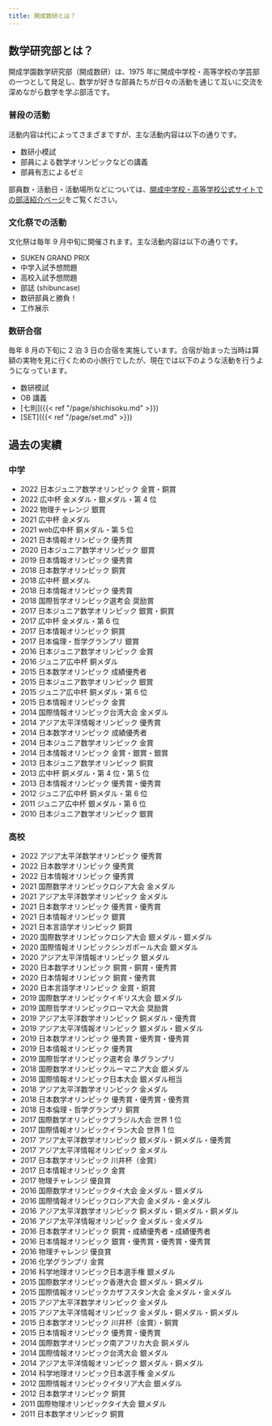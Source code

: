 ```yaml
---
title: 開成数研とは？
---
```


## 数学研究部とは？

開成学園数学研究部（開成数研）は、1975 年に開成中学校・高等学校の学芸部の一つとして発足し、数学が好きな部員たちが日々の活動を通じて互いに交流を深めながら数学を学ぶ部活です。

### 普段の活動

活動内容は代によってさまざまですが、主な活動内容は以下の通りです。

* 数研小模試
* 部員による数学オリンピックなどの講義
* 部員有志によるゼミ

部員数・活動日・活動場所などについては、[開成中学校・高等学校公式サイトでの部活紹介ページ](https://kaiseigakuen.jp/sclife/club/math/)をご覧ください。

### 文化祭での活動

文化祭は毎年 9 月中旬に開催されます。主な活動内容は以下の通りです。

* SUKEN GRAND PRIX
* 中学入試予想問題
* 高校入試予想問題
* 部誌 (shibuncase)
* 数研部員と勝負！
* 工作展示

### 数研合宿

毎年 8 月の下旬に 2 泊 3 日の合宿を実施しています。合宿が始まった当時は算額の実物を見に行くための小旅行でしたが、現在では以下のような活動を行うようになっています。

* 数研模試
* OB 講義
* [七則]({{< ref "/page/shichisoku.md" >}})
* [SET]({{< ref "/page/set.md" >}})

## 過去の実績

### 中学
* 2022 日本ジュニア数学オリンピック 金賞・銅賞
* 2022 広中杯 金メダル・銀メダル・第 4 位
* 2022 物理チャレンジ 銀賞
* 2021 広中杯 金メダル
* 2021 web広中杯 銅メダル・第 5 位
* 2021 日本情報オリンピック 優秀賞
* 2020 日本ジュニア数学オリンピック 銀賞
* 2019 日本情報オリンピック 優秀賞
* 2018 日本数学オリンピック 銅賞
* 2018 広中杯 銀メダル
* 2018 日本情報オリンピック 優秀賞
* 2018 国際哲学オリンピック選考会 奨励賞
* 2017 日本ジュニア数学オリンピック 銀賞・銅賞
* 2017 広中杯 金メダル・第 6 位
* 2017 日本情報オリンピック 銅賞
* 2017 日本倫理・哲学グランプリ 銀賞
* 2016 日本ジュニア数学オリンピック 金賞
* 2016 ジュニア広中杯 銅メダル
* 2015 日本数学オリンピック 成績優秀者
* 2015 日本ジュニア数学オリンピック 銀賞
* 2015 ジュニア広中杯 銅メダル・第 6 位
* 2015 日本情報オリンピック 金賞
* 2014 国際情報オリンピック台湾大会 金メダル
* 2014 アジア太平洋情報オリンピック 優秀賞
* 2014 日本数学オリンピック 成績優秀者
* 2014 日本ジュニア数学オリンピック 金賞
* 2014 日本情報オリンピック 金賞・銀賞・銀賞
* 2013 日本ジュニア数学オリンピック 銅賞
* 2013 広中杯 銅メダル・第 4 位・第 5 位
* 2013 日本情報オリンピック 優秀賞・優秀賞
* 2012 ジュニア広中杯 銅メダル・第 6 位
* 2011 ジュニア広中杯 銀メダル・第 6 位
* 2010 日本ジュニア数学オリンピック 銀賞

### 高校
* 2022 アジア太平洋数学オリンピック 優秀賞
* 2022 日本数学オリンピック 優秀賞
* 2022 日本情報オリンピック 優秀賞
* 2021 国際数学オリンピックロシア大会 金メダル
* 2021 アジア太平洋数学オリンピック 金メダル
* 2021 日本数学オリンピック 優秀賞・優秀賞
* 2021 日本情報オリンピック 銀賞
* 2021 日本言語学オリンピック 銅賞
* 2020 国際数学オリンピックロシア大会 銀メダル・銀メダル
* 2020 国際情報オリンピックシンガポール大会 銀メダル
* 2020 アジア太平洋情報オリンピック 銀メダル
* 2020 日本数学オリンピック 銅賞・銅賞・優秀賞
* 2020 日本情報オリンピック 銅賞・優秀賞
* 2020 日本言語学オリンピック 金賞・銅賞
* 2019 国際数学オリンピックイギリス大会 銀メダル
* 2019 国際哲学オリンピックローマ大会 奨励賞
* 2019 アジア太平洋数学オリンピック 銅メダル・優秀賞
* 2019 アジア太平洋情報オリンピック 銀メダル・銀メダル
* 2019 日本数学オリンピック 優秀賞・優秀賞・優秀賞
* 2019 日本情報オリンピック 優秀賞
* 2019 国際哲学オリンピック選考会 準グランプリ
* 2018 国際数学オリンピックルーマニア大会 銀メダル
* 2018 国際情報オリンピック日本大会 銀メダル相当
* 2018 アジア太平洋数学オリンピック 金メダル
* 2018 日本数学オリンピック 優秀賞・優秀賞・優秀賞
* 2018 日本倫理・哲学グランプリ 銅賞
* 2017 国際数学オリンピックブラジル大会 世界 1 位
* 2017 国際情報オリンピックイラン大会 世界 1 位
* 2017 アジア太平洋数学オリンピック 銀メダル・銅メダル・優秀賞
* 2017 アジア太平洋情報オリンピック 金メダル
* 2017 日本数学オリンピック 川井杯（金賞）
* 2017 日本情報オリンピック 金賞
* 2017 物理チャレンジ 優良賞
* 2016 国際数学オリンピックタイ大会 金メダル・銀メダル
* 2016 国際情報オリンピックロシア大会 金メダル・金メダル
* 2016 アジア太平洋数学オリンピック 銅メダル・銅メダル・銅メダル
* 2016 アジア太平洋情報オリンピック 金メダル・金メダル
* 2016 日本数学オリンピック 銅賞・成績優秀者・成績優秀者
* 2016 日本情報オリンピック 銀賞・優秀賞・優秀賞・優秀賞
* 2016 物理チャレンジ 優良賞
* 2016 化学グランプリ 金賞
* 2016 科学地理オリンピック日本選手権 銀メダル
* 2015 国際数学オリンピック香港大会 銀メダル・銅メダル
* 2015 国際情報オリンピックカザフスタン大会 金メダル・金メダル
* 2015 アジア太平洋数学オリンピック 金メダル
* 2015 アジア太平洋情報オリンピック 金メダル・銅メダル・銅メダル
* 2015 日本数学オリンピック 川井杯（金賞）・銅賞
* 2015 日本情報オリンピック 優秀賞・優秀賞
* 2014 国際数学オリンピック南アフリカ大会 銅メダル
* 2014 国際情報オリンピック台湾大会 銀メダル
* 2014 アジア太平洋情報オリンピック 銀メダル・銅メダル
* 2014 科学地理オリンピック日本選手権 金メダル
* 2012 国際情報オリンピックイタリア大会 銀メダル
* 2012 日本数学オリンピック 銅賞
* 2011 国際物理オリンピックタイ大会 銀メダル
* 2011 日本数学オリンピック 銅賞
